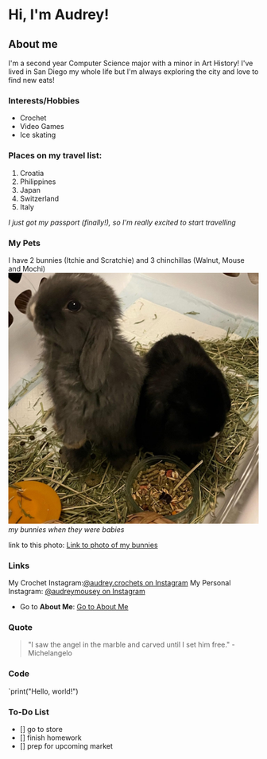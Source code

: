 # Hi, I'm Audrey!

## About me

I'm a second year Computer Science major with a minor in Art History! I've lived in San Diego my whole life but I'm always exploring the city and love to find new eats!


### Interests/Hobbies
- Crochet
- Video Games
- Ice skating

### Places on my travel list:
1. Croatia
2. Philippines
3. Japan
4. Switzerland
5. Italy

*I just got my passport (finally!), so I'm really excited to start travelling*

### My Pets
I have 2 bunnies (Itchie and Scratchie) and 3 chinchillas (Walnut, Mouse and Mochi)
![A picture of my bunnies when they were babies](./bunnies.jpeg)
*my bunnies when they were babies*

link to this photo:
[Link to photo of my bunnies](./bunnies.jpeg)

### Links
My Crochet Instagram:[@audrey.crochets on Instagram](https://instagram.com/audrey.crochets)
My Personal Instagram: [@audreymousey on Instagram](https://instagram,com/audreymousey)

- Go to **About Me**: [Go to About Me](#about-me)

### Quote
> "I saw the angel in the marble and carved until I set him free." -Michelangelo

### Code
`print("Hello, world!")

### To-Do List
- [] go to store
- [] finish homework
- [] prep for upcoming market
